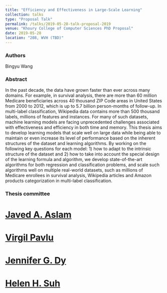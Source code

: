 ```yaml
---
title: "Efficiency and Effectiveness in Large-Scale Learning"
collection: talks
type: "Proposal Talk"
permalink: /talks/2019-05-28-talk-proposal-2019
venue: "Khoury College of Computer Sciences PhD Proposal"
date: 2019-05-28
location: "208, WVH (TBD)"
---
```


### Authors
Bingyu Wang
### Abstract
In the past decade, the data have grown faster than ever across many domains. For example, in survival analysis, there are more than 60 million Medicare beneficiaries across 40 thousand ZIP Code areas in United States from 2000 to 2012, which is up to 5.7 billion person-months of follow-up. In multi-label classification, Wikipedia data contains more than 500 thousand labels, millions of features and instances. For many of such datasets, machine learning models are facing unprecedented challenges associated with effectiveness and efficiency in both time and memory. This thesis aims to develop learning models that scale well on large data while being able to maintain or even increase its level of performance based on the inherent structures of the dataset and learning algorithms. By working on the following key questions for each model: 1) how to adapt to the intrinsic structure of the dataset and 2) how to take into account the special design of the learning formula and algorithm, we develop state-of-the-art algorithms for both regression and classification problems, and scale such algorithms well on multiple real-world datasets, such as millions of Medicare enrollees in survival analysis, Wikipedia articles and Amazon products categorization in multi-label classification.

### Thesis committee

# [Javed A. Aslam](https://www.khoury.northeastern.edu/people/jay-javed-aslam/)

# [Virgil Pavlu](https://www.khoury.northeastern.edu/people/virgil-pavlu/)

# [Jennifer G. Dy](http://www.ece.neu.edu/fac-ece/jdy/)

# [Helen H. Suh](https://engineering.tufts.edu/people/faculty/helen-suh)


